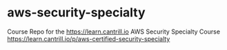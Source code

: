 # aws-security-specialty
Course Repo for the https://learn.cantrill.io AWS Security Specialty Course https://learn.cantrill.io/p/aws-certified-security-specialty
